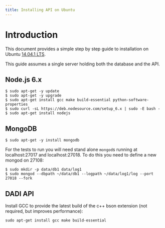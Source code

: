 ```yaml
---
title: Installing API on Ubuntu
---
```


# Introduction

This document provides a simple step by step guide to installation on Ubuntu [14.04.1 LTS](http://releases.ubuntu.com/14.04.1/).

This guide assumes a single server holding both the database and the API.

## Node.js 6.x

```
$ sudo apt-get -y update
$ sudo apt-get -y upgrade
$ sudo apt-get install gcc make build-essential python-software-properties
$ sudo curl -sL https://deb.nodesource.com/setup_6.x | sudo -E bash -
$ sudo apt-get install nodejs
```

## MongoDB

```
$ sudo apt-get -y install mongodb
```

For the tests to run you will need stand alone `mongod`s running at localhost:27017 and localhost:27018. To do this you need to define a new mongod on 27108:

```
$ sudo mkdir -p data/db1 data/log1
$ sudo mongod --dbpath ~/data/db1 --logpath ~/data/log1/log --port 27018 --fork
```

## DADI API

Install GCC to provide the latest build of the c++ bson extension (not required, but improves performance):

```
sudo apt-get install gcc make build-essential
```
